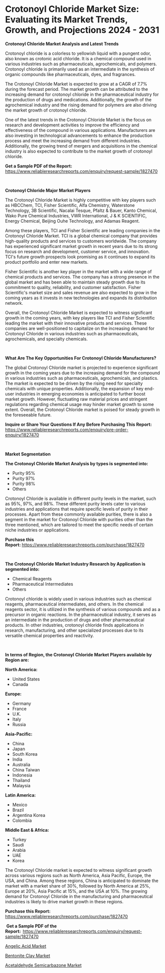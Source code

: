 <p><h1>Crotonoyl Chloride Market Size: Evaluating its Market Trends, Growth, and Projections 2024 - 2031</h1></p><p><strong>Crotonoyl Chloride Market Analysis and Latest Trends</strong></p>
<p><p>Crotonoyl chloride is a colorless to yellowish liquid with a pungent odor, also known as crotonic acid chloride. It is a chemical compound used in various industries such as pharmaceuticals, agrochemicals, and polymers. Crotonoyl chloride is primarily used as an intermediate in the synthesis of organic compounds like pharmaceuticals, dyes, and fragrances.</p><p>The Crotonoyl Chloride Market is expected to grow at a CAGR of 7.7% during the forecast period. The market growth can be attributed to the increasing demand for crotonoyl chloride in the pharmaceutical industry for the production of drugs and medications. Additionally, the growth of the agrochemical industry and the rising demand for polymers are also driving the market growth of crotonoyl chloride.</p><p>One of the latest trends in the Crotonoyl Chloride Market is the focus on research and development activities to improve the efficiency and effectiveness of the compound in various applications. Manufacturers are also investing in technological advancements to enhance the production process and meet the increasing demand from different industries. Additionally, the growing trend of mergers and acquisitions in the chemical industry is also expected to contribute to the market growth of crotonoyl chloride.</p></p>
<p><strong>Get a Sample PDF of the Report:&nbsp;</strong> <a href="https://www.reliableresearchreports.com/enquiry/request-sample/1827470">https://www.reliableresearchreports.com/enquiry/request-sample/1827470</a></p>
<p>&nbsp;</p>
<p><strong>Crotonoyl Chloride Major Market Players</strong></p>
<p><p>The Crotonoyl Chloride Market is highly competitive with key players such as HBCChem, TCI, Fisher Scientific, Alfa Chemistry, Waterstone Technology, 3B Scientific, Nacalai Tesque, Pfaltz & Bauer, Kanto Chemical, Wako Pure Chemical Industries, VWR International, J & K SCIENTIFIC, Energy Chemical, Beijing Ouhe Technology, and Adamas Reagent. </p><p>Among these players, TCI and Fisher Scientific are leading companies in the Crotonoyl Chloride Market. TCI is a global chemical company that provides high-quality products and services to customers worldwide. The company has experienced significant market growth in recent years due to its strong focus on research and development, customer service, and innovation. TCI's future growth prospects look promising as it continues to expand its product portfolio and enter new markets.</p><p>Fisher Scientific is another key player in the market with a wide range of chemical products and services. The company has a strong presence in the global market and has been able to maintain steady growth due to its commitment to quality, reliability, and customer satisfaction. Fisher Scientific's market size and sales revenue are also expected to grow in the coming years as it invests in new technologies and expands its distribution network.</p><p>Overall, the Crotonoyl Chloride Market is expected to witness significant growth in the coming years, with key players like TCI and Fisher Scientific leading the market with their innovative products and services. These companies are well-positioned to capitalize on the increasing demand for Crotonoyl Chloride in various industries such as pharmaceuticals, agrochemicals, and specialty chemicals.</p></p>
<p>&nbsp;</p>
<p><strong>What Are The Key Opportunities For Crotonoyl Chloride Manufacturers?</strong></p>
<p><p>The global Crotonoyl Chloride market is projected to experience significant growth in the coming years due to the increasing demand for the compound in various industries such as pharmaceuticals, agrochemicals, and plastics. The market is expected to be driven by the rising need for specialty chemicals with unique properties. Additionally, the expansion of key end-user industries in emerging economies is anticipated to further boost market growth. However, fluctuating raw material prices and stringent regulations regarding chemical usage may hinder market growth to some extent. Overall, the Crotonoyl Chloride market is poised for steady growth in the foreseeable future.</p></p>
<p><strong>Inquire or Share Your Questions If Any Before Purchasing This Report:</strong> <a href="https://www.reliableresearchreports.com/enquiry/pre-order-enquiry/1827470">https://www.reliableresearchreports.com/enquiry/pre-order-enquiry/1827470</a></p>
<p>&nbsp;</p>
<p><strong>Market Segmentation</strong></p>
<p><strong>The Crotonoyl Chloride Market Analysis by types is segmented into:</strong></p>
<p><ul><li>Purity 95%</li><li>Purity 97%</li><li>Purity 98%</li><li>Others</li></ul></p>
<p><p>Crotonoyl Chloride is available in different purity levels in the market, such as 95%, 97%, and 98%. These different purity levels cater to various industries and applications that require specific levels of purity in their processes. Apart from these commonly available purities, there is also a segment in the market for Crotonoyl Chloride with purities other than the three mentioned, which are tailored to meet the specific needs of certain niche industries or applications.</p></p>
<p><strong>Purchase this Report:&nbsp;</strong><a href="https://www.reliableresearchreports.com/purchase/1827470">https://www.reliableresearchreports.com/purchase/1827470</a></p>
<p>&nbsp;</p>
<p><strong>The Crotonoyl Chloride Market Industry Research by Application is segmented into:</strong></p>
<p><ul><li>Chemical Reagents</li><li>Pharmaceutical Intermediates</li><li>Others</li></ul></p>
<p><p>Crotonoyl chloride is widely used in various industries such as chemical reagents, pharmaceutical intermediates, and others. In the chemical reagents sector, it is utilized in the synthesis of various compounds and as a precursor in organic reactions. In the pharmaceutical industry, it serves as an intermediate in the production of drugs and other pharmaceutical products. In other industries, crotonoyl chloride finds applications in research, manufacturing, and other specialized processes due to its versatile chemical properties and reactivity.</p></p>
<p>&nbsp;</p>
<p><strong>In terms of Region, the Crotonoyl Chloride Market Players available by Region are:</strong></p>
<p>
    <p> <strong> North America: </strong>
        <ul>
            <li>United States</li>
            <li>Canada</li>
        </ul>
        </p> 
    <p> <strong> Europe: </strong>
        <ul>
            <li>Germany</li>
            <li>France</li>
            <li>U.K.</li>
            <li>Italy</li>
            <li>Russia</li>
        </ul>
        </p> 
    <p> <strong> Asia-Pacific: </strong>
        <ul>
            <li>China</li>
            <li>Japan</li>
            <li>South Korea</li>
            <li>India</li>
            <li>Australia</li>
            <li>China Taiwan</li>
            <li>Indonesia</li>
            <li>Thailand</li>
            <li>Malaysia</li>
        </ul>
        </p> 
    <p> <strong> Latin America: </strong>
        <ul>
            <li>Mexico</li>
            <li>Brazil</li>
            <li>Argentina Korea</li>
            <li>Colombia</li>
        </ul>
        </p> 
    <p> <strong> Middle East & Africa: </strong>
        <ul>
            <li>Turkey</li>
            <li>Saudi</li>
            <li>Arabia</li>
            <li>UAE</li>
            <li>Korea</li>
        </ul>
    </p>
    </p>
<p><p>The Crotonoyl Chloride market is expected to witness significant growth across various regions such as North America, Asia Pacific, Europe, the USA, and China. Among these regions, China is anticipated to dominate the market with a market share of 30%, followed by North America at 25%, Europe at 20%, Asia Pacific at 15%, and the USA at 10%. The growing demand for Crotonoyl Chloride in the manufacturing and pharmaceutical industries is likely to drive market growth in these regions.</p></p>
<p><strong>Purchase this Report: </strong><a href="https://www.reliableresearchreports.com/purchase/1827470">https://www.reliableresearchreports.com/purchase/1827470</a></p>
<p>&nbsp;<strong>Get a Sample PDF of the Report:&nbsp;&nbsp;</strong><a href="https://www.reliableresearchreports.com/enquiry/request-sample/1827470">https://www.reliableresearchreports.com/enquiry/request-sample/1827470</a></p>
<p><strong></strong></p>
<p><p><a href="https://github.com/changoleonlaverguenzanoexiste/Market-Research-Report-List-2/blob/main/angelic-acid-market.md">Angelic Acid Market</a></p><p><a href="https://github.com/dimitrishawkinswaynenp91rgz/Market-Research-Report-List-1/blob/main/bentonite-clay-market.md">Bentonite Clay Market</a></p><p><a href="https://github.com/danielneavesallisons03mba/Market-Research-Report-List-1/blob/main/acetaldehyde-semicarbazone-market.md">Acetaldehyde Semicarbazone Market</a></p></p>